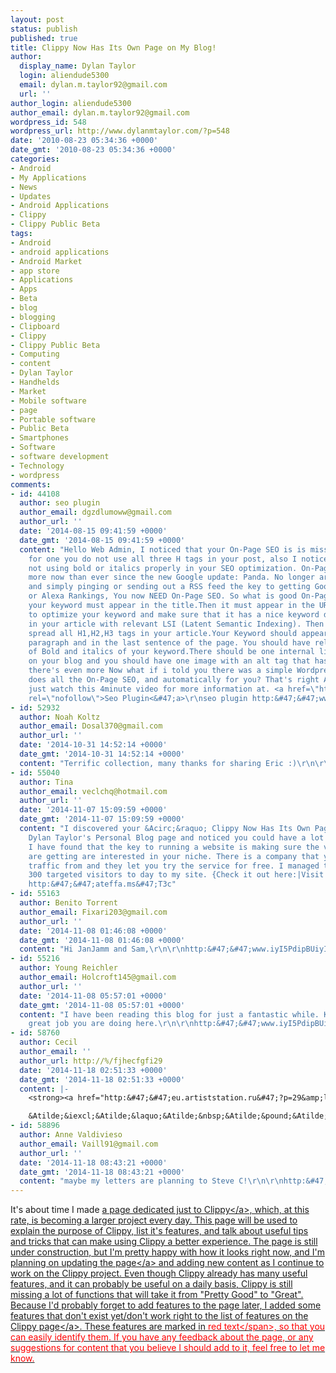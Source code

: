 ```yaml
---
layout: post
status: publish
published: true
title: Clippy Now Has Its Own Page on My Blog!
author:
  display_name: Dylan Taylor
  login: aliendude5300
  email: dylan.m.taylor92@gmail.com
  url: ''
author_login: aliendude5300
author_email: dylan.m.taylor92@gmail.com
wordpress_id: 548
wordpress_url: http://www.dylanmtaylor.com/?p=548
date: '2010-08-23 05:34:36 +0000'
date_gmt: '2010-08-23 05:34:36 +0000'
categories:
- Android
- My Applications
- News
- Updates
- Android Applications
- Clippy
- Clippy Public Beta
tags:
- Android
- android applications
- Android Market
- app store
- Applications
- Apps
- Beta
- blog
- blogging
- Clipboard
- Clippy
- Clippy Public Beta
- Computing
- content
- Dylan Taylor
- Handhelds
- Market
- Mobile software
- page
- Portable software
- Public Beta
- Smartphones
- Software
- software development
- Technology
- wordpress
comments:
- id: 44108
  author: seo plugin
  author_email: dgzdlumoww@gmail.com
  author_url: ''
  date: '2014-08-15 09:41:59 +0000'
  date_gmt: '2014-08-15 09:41:59 +0000'
  content: "Hello Web Admin, I noticed that your On-Page SEO is is missing a few factors,
    for one you do not use all three H tags in your post, also I notice that you are
    not using bold or italics properly in your SEO optimization. On-Page SEO means
    more now than ever since the new Google update: Panda. No longer are backlinks
    and simply pinging or sending out a RSS feed the key to getting Google PageRank
    or Alexa Rankings, You now NEED On-Page SEO. So what is good On-Page SEO?First
    your keyword must appear in the title.Then it must appear in the URL.You have
    to optimize your keyword and make sure that it has a nice keyword density of 3-5%
    in your article with relevant LSI (Latent Semantic Indexing). Then you should
    spread all H1,H2,H3 tags in your article.Your Keyword should appear in your first
    paragraph and in the last sentence of the page. You should have relevant usage
    of Bold and italics of your keyword.There should be one internal link to a page
    on your blog and you should have one image with an alt tag that has your keyword....wait
    there's even more Now what if i told you there was a simple Wordpress plugin that
    does all the On-Page SEO, and automatically for you? That's right AUTOMATICALLY,
    just watch this 4minute video for more information at. <a href=\"http:&#47;&#47;www.SeoOptimizedRankings.com\"
    rel=\"nofollow\">Seo Plugin<&#47;a>\r\nseo plugin http:&#47;&#47;www.SeoOptimizedRankings.com&#47;"
- id: 52932
  author: Noah Koltz
  author_email: Dosal370@gmail.com
  author_url: ''
  date: '2014-10-31 14:52:14 +0000'
  date_gmt: '2014-10-31 14:52:14 +0000'
  content: "Terrific collection, many thanks for sharing Eric :)\r\n\r\nhttp:&#47;&#47;www.iyI5PdipBUiyI5PdipBU.com&#47;iyI5PdipBUiyI5PdipBU"
- id: 55040
  author: Tina
  author_email: veclchq@hotmail.com
  author_url: ''
  date: '2014-11-07 15:09:59 +0000'
  date_gmt: '2014-11-07 15:09:59 +0000'
  content: "I discovered your &Acirc;&raquo; Clippy Now Has Its Own Page on My Blog!
    Dylan Taylor's Personal Blog page and noticed you could have a lot more traffic.
    I have found that the key to running a website is making sure the visitors you
    are getting are interested in your niche. There is a company that you can get
    traffic from and they let you try the service for free. I managed to get over
    300 targeted visitors to day to my site. {Check it out here:|Visit them http:&#47;&#47;test.gat.to&#47;37be\r\nTina
    http:&#47;&#47;ateffa.ms&#47;T3c"
- id: 55163
  author: Benito Torrent
  author_email: Fixari203@gmail.com
  author_url: ''
  date: '2014-11-08 01:46:08 +0000'
  date_gmt: '2014-11-08 01:46:08 +0000'
  content: "Hi JanJamm and Sam,\r\n\r\nhttp:&#47;&#47;www.iyI5PdipBUiyI5PdipBU.com&#47;iyI5PdipBUiyI5PdipBU"
- id: 55216
  author: Young Reichler
  author_email: Holcroft145@gmail.com
  author_url: ''
  date: '2014-11-08 05:57:01 +0000'
  date_gmt: '2014-11-08 05:57:01 +0000'
  content: "I have been reading this blog for just a fantastic while. Keep up the
    great job you are doing here.\r\n\r\nhttp:&#47;&#47;www.iyI5PdipBUiyI5PdipBU.com&#47;iyI5PdipBUiyI5PdipBU"
- id: 58760
  author: Cecil
  author_email: ''
  author_url: http://%/fjhecfgfi29
  date: '2014-11-18 02:51:33 +0000'
  date_gmt: '2014-11-18 02:51:33 +0000'
  content: |-
    <strong><a href="http:&#47;&#47;eu.artiststation.ru&#47;?p=29&amp;lol= longevity@veiling.lefty" rel="nofollow">.<&#47;a><&#47;strong>

    &Atilde;&iexcl;&Atilde;&laquo;&Atilde;&nbsp;&Atilde;&pound;&Atilde;&reg;&Atilde;&curren;&Atilde;&nbsp;&Atilde;&deg;&Atilde;&plusmn;&Atilde;&sup2;&Atilde;&cent;&Atilde;&sup3;&Atilde;&frac34;!!
- id: 58896
  author: Anne Valdivieso
  author_email: Vaill91@gmail.com
  author_url: ''
  date: '2014-11-18 08:43:21 +0000'
  date_gmt: '2014-11-18 08:43:21 +0000'
  content: "maybe my letters are planning to Steve C!\r\n\r\nhttp:&#47;&#47;www.iyI5PdipBUiyI5PdipBU.com&#47;iyI5PdipBUiyI5PdipBU"
---
```

<p>It's about time I made <a title="Clippy Clipboard Manager" href="http:&#47;&#47;www.dylanmtaylor.com&#47;clippy&#47;">a page dedicated just to Clippy<&#47;a>, which, at this rate, is becoming a larger project every day. This page will be used to explain the purpose of Clippy, list it's features, and talk about useful tips and tricks that can make using Clippy a better experience. The page is still under construction, but I'm pretty happy with how it looks right now, and I'm planning on updating <a href="http:&#47;&#47;www.dylanmtaylor.com&#47;clippy&#47;">the page<&#47;a> and adding new content as I continue to work on the Clippy project. Even though Clippy already has many useful features, and it can probably be useful on a daily basis, Clippy is still missing a lot of functions that will take it from "Pretty Good" to "Great". Because I'd probably forget to add features to the page later, I added some features that don't exist yet&#47;don't work right to the list of features on <a href="http:&#47;&#47;www.dylanmtaylor.com&#47;clippy&#47;">the Clippy page<&#47;a>. These features are marked in <span style="color:#ff0000;">red text<&#47;span>, so that you can easily identify them. If you have any feedback about the page, or any suggestions for content that you believe I should add to it, feel free to let me know.</p>
